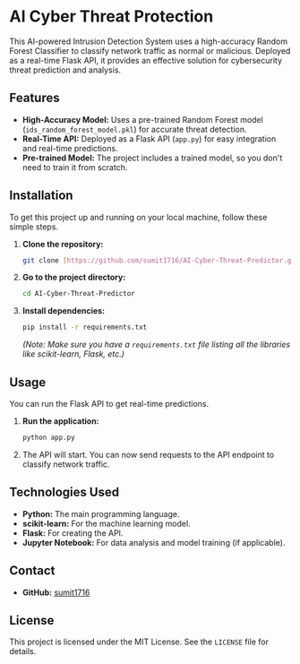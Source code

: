 # AI Cyber Threat Protection

This AI-powered Intrusion Detection System uses a high-accuracy Random Forest Classifier to classify network traffic as normal or malicious. Deployed as a real-time Flask API, it provides an effective solution for cybersecurity threat prediction and analysis.

## Features

- **High-Accuracy Model:** Uses a pre-trained Random Forest model (`ids_random_forest_model.pkl`) for accurate threat detection.
- **Real-Time API:** Deployed as a Flask API (`app.py`) for easy integration and real-time predictions.
- **Pre-trained Model:** The project includes a trained model, so you don't need to train it from scratch.

## Installation

To get this project up and running on your local machine, follow these simple steps.

1.  **Clone the repository:**
    ```bash
    git clone [https://github.com/sumit1716/AI-Cyber-Threat-Predictor.git](https://github.com/sumit1716/AI-Cyber-Threat-Predictor.git)
    ```

2.  **Go to the project directory:**
    ```bash
    cd AI-Cyber-Threat-Predictor
    ```

3.  **Install dependencies:**
    ```bash
    pip install -r requirements.txt
    ```
    *(Note: Make sure you have a `requirements.txt` file listing all the libraries like scikit-learn, Flask, etc.)*

## Usage

You can run the Flask API to get real-time predictions.

1.  **Run the application:**
    ```bash
    python app.py
    ```

2.  The API will start. You can now send requests to the API endpoint to classify network traffic.

## Technologies Used

-   **Python:** The main programming language.
-   **scikit-learn:** For the machine learning model.
-   **Flask:** For creating the API.
-   **Jupyter Notebook:** For data analysis and model training (if applicable).

## Contact

-   **GitHub:** [sumit1716](https://github.com/sumit1716)

## License

This project is licensed under the MIT License. See the `LICENSE` file for details.
